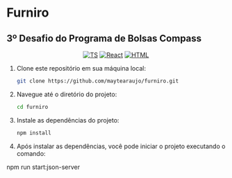 # Furniro
## 3º Desafio do Programa de Bolsas Compass

<div align="center">

  [![TS](https://img.shields.io/badge/Feito%20com-TypeScript-F6D8C6)](#) 
  [![React](https://img.shields.io/badge/Feito%20com-React-F6D8C6)](#) 
  [![HTML](https://img.shields.io/badge/Feito%20com-HTML-F6D8C6)](#) 
  
  
</div>

1. Clone este repositório em sua máquina local:

     ```bash
     git clone https://github.com/maytearaujo/furniro.git
     ```
2. Navegue até o diretório do projeto:

    ```bash
    cd furniro
    ```
3. Instale as dependências do projeto:
   
    ```bash
    npm install

5. Após instalar as dependências, você pode iniciar o projeto executando o comando:

  npm run start:json-server

     